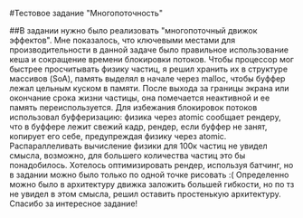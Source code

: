 #Тестовое задание "Многопоточность"

##В задании нужно было реализовать "многопоточный движок эффектов". Мне показалось, что ключевыми местами для производительности в данной задаче было правильное использование кеша и сокращение времени блокировки потоков.
Чтобы процессор мог быстрее просчитывать физику частиц, я решил хранить их в структуре массивов (SoA), память выделял в начале через malloc, чтобы буффер лежал цельным куском в памяти. После выхода за границы экрана или окончание
срока жизни частицы, она помечается неактивной и ее память переиспользуется. Для избежания блокировок потоков использовал буфферизацию: физика через atomic сообщает рендеру, что в буффере лежит свежий кадр, рендер, если буффер не
занят, копирует его себе, предупреждая физику через atomic. Распараллеливать вычисление физики для 100к частиц не увидел смысла, возможно, для большего количества частиц это бы понадобилось. Хотелось оптимизировать рендер,
используя батчинг, но в задании можно было только по одной точке рисовать :( Определенно можно было в архитектуру движка заложить большей гибкости, но по тз не увидел в этом смысла, решил оставить простенькую архитектуру. 
Спасибо за интересное задание!